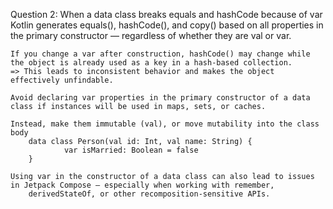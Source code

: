 Question 2: When a data class breaks equals and hashCode because of var
	Kotlin generates equals(), hashCode(), and copy() based on all properties in the primary constructor — regardless of whether they 
		are val or var.

	If you change a var after construction, hashCode() may change while the object is already used as a key in a hash-based collection. 
	=> This leads to inconsistent behavior and makes the object effectively unfindable.

	Avoid declaring var properties in the primary constructor of a data class if instances will be used in maps, sets, or caches.

	Instead, make them immutable (val), or move mutability into the class body
		data class Person(val id: Int, val name: String) {
    			var isMarried: Boolean = false
		}

	Using var in the constructor of a data class can also lead to issues in Jetpack Compose — especially when working with remember, 
		derivedStateOf, or other recomposition-sensitive APIs.